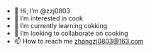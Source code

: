 - 👋 Hi, I’m @zzj0803
- 👀 I’m interested in cook
- 🌱 I’m currently learning cokking
- 💞️ I’m looking to collaborate on cooking
- 📫 How to reach me zhangzj0803@163.com

<!---
zzj0803/zzj0803 is a ✨ special ✨ repository because its `README.md` (this file) appears on your GitHub profile.
You can click the Preview link to take a look at your changes.
--->
